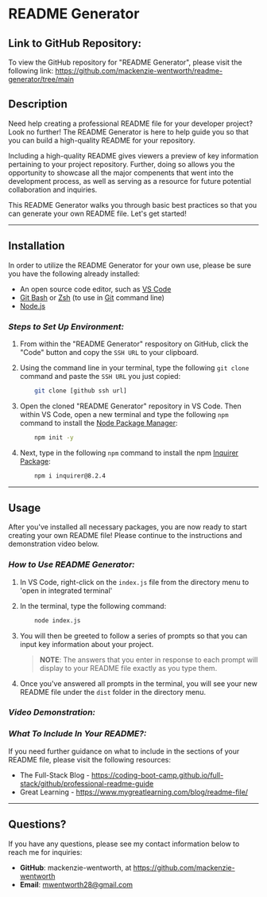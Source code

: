 # README Generator

## Link to GitHub Repository: 
To view the GitHub repository for "README Generator", please visit the following link: https://github.com/mackenzie-wentworth/readme-generator/tree/main


## Description
Need help creating a professional README file for your developer project? Look no further! The README Generator is here to help guide you so that you can build a high-quality README for your repository. 

Including a high-quality README gives viewers a preview of key information pertaining to your project repository. Further, doing so allows you the opportunity to showcase all the major compenents that went into the development process, as well as serving as a resource for future potential collaboration and inquiries.

This README Generator walks you through basic best practices so that you can generate your own README file. Let's get started!

---

## Installation
In order to utilize the README Generator for your own use, please be sure you have the following already installed:
* An open source code editor, such as [VS Code](https://code.visualstudio.com/)
* [Git Bash](https://www.educative.io/answers/how-to-install-git-bash-in-windows) or [Zsh](https://github.com/ohmyzsh/ohmyzsh/wiki/Installing-ZSH) (to use in [Git](https://github.com/git-guides/install-git) command line)
* [Node.js](https://nodejs.org/en)

### *Steps to Set Up Environment:*
1. From within the "README Generator" respository on GitHub, click the "Code" button and copy the `SSH URL` to your clipboard.

2. Using the command line in your terminal, type the following `git clone` command and paste the `SSH URL` you just copied:  

    ```bash
        git clone [github ssh url]
    ```

3. Open the cloned "README Generator" repository in VS Code. Then within VS Code, open a new terminal and type the following `npm` command to install the [Node Package Manager](https://www.npmjs.com/):

    ```bash
        npm init -y
    ```

4. Next, type in the following `npm` command to install the npm [Inquirer Package](https://www.npmjs.com/package/inquirer):

    ```bash
        npm i inquirer@8.2.4
    ```

---

## Usage
After you've installed all necessary packages, you are now ready to start creating your own README file! Please continue to the instructions and demonstration video below. 

### *How to Use README Generator:*
1. In VS Code, right-click on the `index.js` file from the directory menu to 'open in integrated terminal'
2. In the terminal, type the following command:

    ```bash
        node index.js
    ```

3. You will then be greeted to follow a series of prompts so that you can input key information about your project.  

    >**NOTE**: The answers that you enter in response to each prompt will display to your README file exactly as you type them.

4. Once you've answered all prompts in the terminal, you will see your new README file under the `dist` folder in the directory menu.

### *Video Demonstration:*

### *What To Include In Your README?:*
If you need further guidance on what to include in the sections of your README file, please visit the following resources: 
* The Full-Stack Blog - https://coding-boot-camp.github.io/full-stack/github/professional-readme-guide
* Great Learning - https://www.mygreatlearning.com/blog/readme-file/

---

## Questions?
If you have any questions, please see my contact information below to reach me for inquiries:
* **GitHub**: mackenzie-wentworth, at https://github.com/mackenzie-wentworth
* **Email**: mwentworth28@gmail.com
